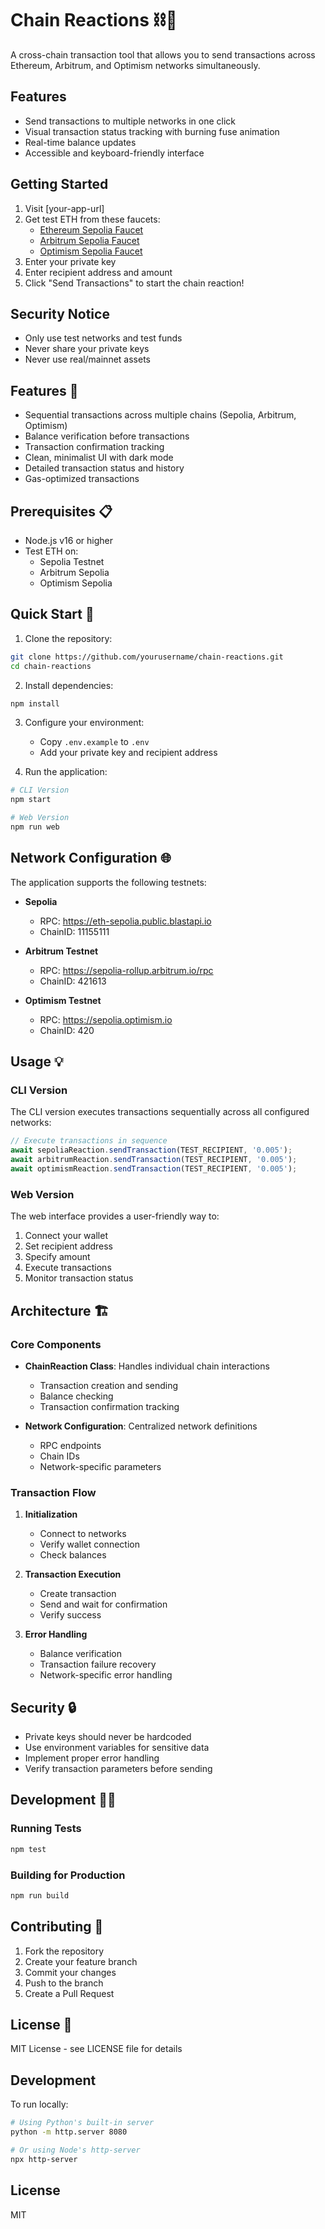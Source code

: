# Chain Reactions ⛓️🧨

A cross-chain transaction tool that allows you to send transactions across Ethereum, Arbitrum, and Optimism networks simultaneously.

## Features
- Send transactions to multiple networks in one click
- Visual transaction status tracking with burning fuse animation
- Real-time balance updates
- Accessible and keyboard-friendly interface

## Getting Started
1. Visit [your-app-url]
2. Get test ETH from these faucets:
   - [Ethereum Sepolia Faucet](https://sepoliafaucet.com/)
   - [Arbitrum Sepolia Faucet](https://www.alchemy.com/faucets/arbitrum-sepolia)
   - [Optimism Sepolia Faucet](https://app.optimism.io/faucet)
3. Enter your private key
4. Enter recipient address and amount
5. Click "Send Transactions" to start the chain reaction!

## Security Notice
- Only use test networks and test funds
- Never share your private keys
- Never use real/mainnet assets

## Features 🌟

- Sequential transactions across multiple chains (Sepolia, Arbitrum, Optimism)
- Balance verification before transactions
- Transaction confirmation tracking
- Clean, minimalist UI with dark mode
- Detailed transaction status and history
- Gas-optimized transactions

## Prerequisites 📋

- Node.js v16 or higher
- Test ETH on:
  - Sepolia Testnet
  - Arbitrum Sepolia
  - Optimism Sepolia

## Quick Start 🚀

1. Clone the repository:
```bash
git clone https://github.com/yourusername/chain-reactions.git
cd chain-reactions
```

2. Install dependencies:
```bash
npm install
```

3. Configure your environment:
   - Copy `.env.example` to `.env`
   - Add your private key and recipient address

4. Run the application:
```bash
# CLI Version
npm start

# Web Version
npm run web
```

## Network Configuration 🌐

The application supports the following testnets:

- **Sepolia**
  - RPC: https://eth-sepolia.public.blastapi.io
  - ChainID: 11155111

- **Arbitrum Testnet**
  - RPC: https://sepolia-rollup.arbitrum.io/rpc
  - ChainID: 421613

- **Optimism Testnet**
  - RPC: https://sepolia.optimism.io
  - ChainID: 420

## Usage 💡

### CLI Version
The CLI version executes transactions sequentially across all configured networks:

```javascript
// Execute transactions in sequence
await sepoliaReaction.sendTransaction(TEST_RECIPIENT, '0.005');
await arbitrumReaction.sendTransaction(TEST_RECIPIENT, '0.005');
await optimismReaction.sendTransaction(TEST_RECIPIENT, '0.005');
```

### Web Version
The web interface provides a user-friendly way to:
1. Connect your wallet
2. Set recipient address
3. Specify amount
4. Execute transactions
5. Monitor transaction status

## Architecture 🏗️

### Core Components

- **ChainReaction Class**: Handles individual chain interactions
  - Transaction creation and sending
  - Balance checking
  - Transaction confirmation tracking

- **Network Configuration**: Centralized network definitions
  - RPC endpoints
  - Chain IDs
  - Network-specific parameters

### Transaction Flow

1. **Initialization**
   - Connect to networks
   - Verify wallet connection
   - Check balances

2. **Transaction Execution**
   - Create transaction
   - Send and wait for confirmation
   - Verify success

3. **Error Handling**
   - Balance verification
   - Transaction failure recovery
   - Network-specific error handling

## Security 🔒

- Private keys should never be hardcoded
- Use environment variables for sensitive data
- Implement proper error handling
- Verify transaction parameters before sending

## Development 👨‍💻

### Running Tests
```bash
npm test
```

### Building for Production
```bash
npm run build
```

## Contributing 🤝

1. Fork the repository
2. Create your feature branch
3. Commit your changes
4. Push to the branch
5. Create a Pull Request

## License 📄

MIT License - see LICENSE file for details

## Development
To run locally:
```bash
# Using Python's built-in server
python -m http.server 8080

# Or using Node's http-server
npx http-server
```

## License
MIT